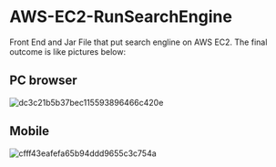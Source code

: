 # AWS-EC2-RunSearchEngine

Front End and Jar File that put search engline on AWS EC2. The final outcome is like pictures below:

## PC browser
![dc3c21b5b37bec115593896466c420e](https://user-images.githubusercontent.com/13762187/193686806-6fe808fa-684e-45d0-b67f-c58867488701.png)

## Mobile
![cfff43eafefa65b94ddd9655c3c754a](https://user-images.githubusercontent.com/13762187/193686919-0f4fdd43-6ef1-4218-9a42-1b8891dc9586.jpg)

